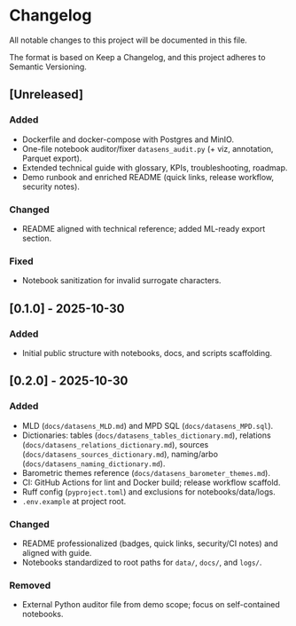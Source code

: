 # Changelog

All notable changes to this project will be documented in this file.

The format is based on Keep a Changelog, and this project adheres to Semantic Versioning.

## [Unreleased]
### Added
- Dockerfile and docker-compose with Postgres and MinIO.
- One-file notebook auditor/fixer `datasens_audit.py` (+ viz, annotation, Parquet export).
- Extended technical guide with glossary, KPIs, troubleshooting, roadmap.
- Demo runbook and enriched README (quick links, release workflow, security notes).

### Changed
- README aligned with technical reference; added ML-ready export section.

### Fixed
- Notebook sanitization for invalid surrogate characters.

## [0.1.0] - 2025-10-30
### Added
- Initial public structure with notebooks, docs, and scripts scaffolding.

## [0.2.0] - 2025-10-30
### Added
- MLD (`docs/datasens_MLD.md`) and MPD SQL (`docs/datasens_MPD.sql`).
- Dictionaries: tables (`docs/datasens_tables_dictionary.md`), relations (`docs/datasens_relations_dictionary.md`), sources (`docs/datasens_sources_dictionary.md`), naming/arbo (`docs/datasens_naming_dictionary.md`).
- Barometric themes reference (`docs/datasens_barometer_themes.md`).
- CI: GitHub Actions for lint and Docker build; release workflow scaffold.
- Ruff config (`pyproject.toml`) and exclusions for notebooks/data/logs.
- `.env.example` at project root.

### Changed
- README professionalized (badges, quick links, security/CI notes) and aligned with guide.
- Notebooks standardized to root paths for `data/`, `docs/`, and `logs/`.

### Removed
- External Python auditor file from demo scope; focus on self-contained notebooks.


